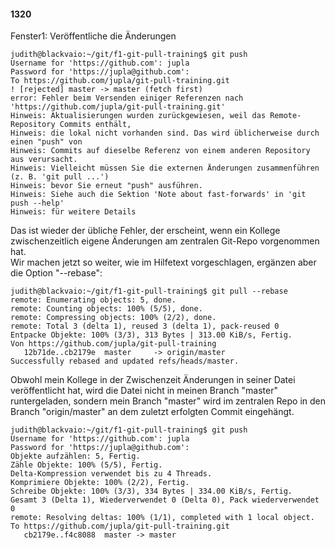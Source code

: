 #### 1320

Fenster1: Veröffentliche die Änderungen

```
judith@blackvaio:~/git/f1-git-pull-training$ git push
Username for 'https://github.com': jupla
Password for 'https://jupla@github.com':
To https://github.com/jupla/git-pull-training.git
! [rejected] master -> master (fetch first)
error: Fehler beim Versenden einiger Referenzen nach 'https://github.com/jupla/git-pull-training.git'
Hinweis: Aktualisierungen wurden zurückgewiesen, weil das Remote-Repository Commits enthält,
Hinweis: die lokal nicht vorhanden sind. Das wird üblicherweise durch einen "push" von
Hinweis: Commits auf dieselbe Referenz von einem anderen Repository aus verursacht.
Hinweis: Vielleicht müssen Sie die externen Änderungen zusammenführen (z. B. 'git pull ...')
Hinweis: bevor Sie erneut "push" ausführen.
Hinweis: Siehe auch die Sektion 'Note about fast-forwards' in 'git push --help'
Hinweis: für weitere Details
```

Das ist wieder der übliche Fehler, der erscheint, wenn ein Kollege
zwischenzeitlich eigene Änderungen am zentralen Git-Repo
vorgenommen hat.      
Wir machen jetzt so weiter, wie im
Hilfetext vorgeschlagen, ergänzen aber die Option "--rebase":

```
judith@blackvaio:~/git/f1-git-pull-training$ git pull --rebase
remote: Enumerating objects: 5, done.
remote: Counting objects: 100% (5/5), done.
remote: Compressing objects: 100% (2/2), done.
remote: Total 3 (delta 1), reused 3 (delta 1), pack-reused 0
Entpacke Objekte: 100% (3/3), 313 Bytes | 313.00 KiB/s, Fertig.
Von https://github.com/jupla/git-pull-training
   12b71de..cb2179e  master     -> origin/master
Successfully rebased and updated refs/heads/master.
```
   
Obwohl mein Kollege in der Zwischenzeit Änderungen in seiner Datei veröffentlicht hat, wird die Datei nicht in meinen Branch "master" runtergeladen,
sondern mein Branch "master" wird im zentralen Repo in den Branch "origin/master" an dem zuletzt erfolgten Commit eingehängt.

```
judith@blackvaio:~/git/f1-git-pull-training$ git push
Username for 'https://github.com': jupla
Password for 'https://jupla@github.com': 
Objekte aufzählen: 5, Fertig.
Zähle Objekte: 100% (5/5), Fertig.
Delta-Kompression verwendet bis zu 4 Threads.
Komprimiere Objekte: 100% (2/2), Fertig.
Schreibe Objekte: 100% (3/3), 334 Bytes | 334.00 KiB/s, Fertig.
Gesamt 3 (Delta 1), Wiederverwendet 0 (Delta 0), Pack wiederverwendet 0
remote: Resolving deltas: 100% (1/1), completed with 1 local object.
To https://github.com/jupla/git-pull-training.git
   cb2179e..f4c8088  master -> master
```
